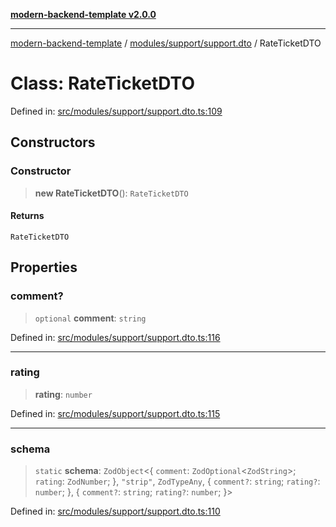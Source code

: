 [**modern-backend-template v2.0.0**](../../../../README.md)

***

[modern-backend-template](../../../../modules.md) / [modules/support/support.dto](../README.md) / RateTicketDTO

# Class: RateTicketDTO

Defined in: [src/modules/support/support.dto.ts:109](https://github.com/maemreyo/saas-4cus-nodejs/blob/1a77de11cd6eaefe66c31c7f5de281673fc25ce5/src/modules/support/support.dto.ts#L109)

## Constructors

### Constructor

> **new RateTicketDTO**(): `RateTicketDTO`

#### Returns

`RateTicketDTO`

## Properties

### comment?

> `optional` **comment**: `string`

Defined in: [src/modules/support/support.dto.ts:116](https://github.com/maemreyo/saas-4cus-nodejs/blob/1a77de11cd6eaefe66c31c7f5de281673fc25ce5/src/modules/support/support.dto.ts#L116)

***

### rating

> **rating**: `number`

Defined in: [src/modules/support/support.dto.ts:115](https://github.com/maemreyo/saas-4cus-nodejs/blob/1a77de11cd6eaefe66c31c7f5de281673fc25ce5/src/modules/support/support.dto.ts#L115)

***

### schema

> `static` **schema**: `ZodObject`\<\{ `comment`: `ZodOptional`\<`ZodString`\>; `rating`: `ZodNumber`; \}, `"strip"`, `ZodTypeAny`, \{ `comment?`: `string`; `rating?`: `number`; \}, \{ `comment?`: `string`; `rating?`: `number`; \}\>

Defined in: [src/modules/support/support.dto.ts:110](https://github.com/maemreyo/saas-4cus-nodejs/blob/1a77de11cd6eaefe66c31c7f5de281673fc25ce5/src/modules/support/support.dto.ts#L110)
